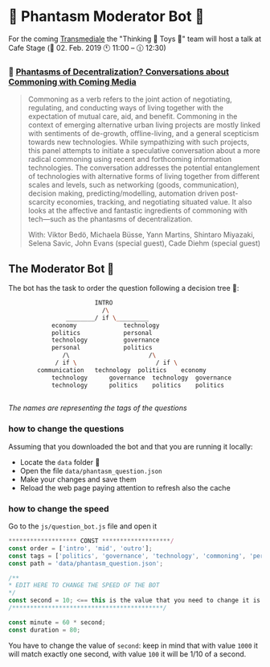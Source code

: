 # 👻 Phantasm Moderator Bot 🤖

For the coming [Transmediale](https://transmediale.de/) the "Thinking 💭 Toys 🧸" team will host a talk at Cafe Stage (📆 02. Feb. 2019 🕚 11:00 – 🕧 12:30)

### 👻 [Phantasms of Decentralization? Conversations about Commoning with Coming Media](https://2019.transmediale.de/content/phantasms-of-decentralization-conversations-about-commoning-with-coming-media-0)

> Commoning as a verb refers to  the joint action of negotiating, regulating, and conducting ways of  living together with the expectation of mutual care, aid, and benefit.  Commoning in the context of emerging alternative urban living projects  are mostly linked with sentiments of de-growth, offline-living, and a  general scepticism towards new technologies. While sympathizing with  such projects, this panel attempts to initiate a speculative  conversation about a more radical commoning using recent and forthcoming  information technologies. The conversation addresses the potential  entanglement of technologies with alternative forms of living together  from different scales and levels, such as networking (goods,  communication), decision making, predicting/modelling, automation driven  post-scarcity economies, tracking, and negotiating situated value. It  also looks at the affective and fantastic ingredients of commoning with  tech—such as the phantasms of decentralization.
>
> With: Viktor Bedö, Michaela Büsse, Yann Martins, Shintaro Miyazaki,  Selena Savic, John Evans (special guest), Cade Diehm (special guest)
>

## The Moderator Bot 🤖

The bot has the task to order the question following a decision tree 🌲:

```bash
 		       			INTRO
        		  		  /\
				________/ if \_________
 			economy				technology
 			politics			personal
 			technology			governance
 			personal			politics
   			   /\			           /\
 			 / if \		                 / if \
 	    communication	technology	politics	economy
            technology		governance	technology	governance
            technology		politics	politics	politics
 
```

_The names are representing the tags of the questions_

### how to change the questions

Assuming that you downloaded the bot and that you are running it locally:

* Locate the `data` folder 📂
* Open the file `data/phantasm_question.json` 
* Make your changes and save them
* Reload the web page paying attention to refresh also the cache

### how to change the speed

Go to the `js/question_bot.js` file and open it

 ```javascript
******************* CONST *******************/
const order = ['intro', 'mid', 'outro'];
const tags = ['politics', 'governance', 'technology', 'commoning', 'personal'];
const path = 'data/phantasm_question.json';

/**
* EDIT HERE TO CHANGE THE SPEED OF THE BOT
*/
const second = 10; <== this is the value that you need to change it is on line 9
/******************************************/

const minute = 60 * second;
const duration = 80;
 ```

You have to change the value of `second`: keep in mind that with value `1000` it will match exactly one second, with value `100` it will be 1/10 of a second.
